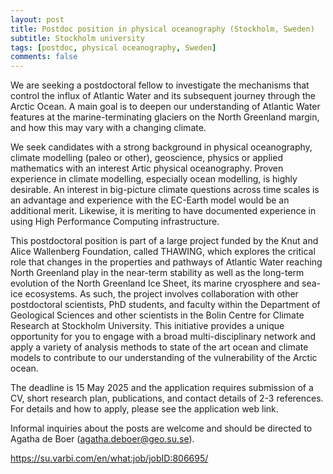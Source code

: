 ```yaml
---
layout: post
title: Postdoc position in physical oceanography (Stockholm, Sweden)
subtitle: Stockholm university
tags: [postdoc, physical oceanography, Sweden]
comments: false
---
```

 
 	 
 
We are seeking a postdoctoral fellow to investigate the mechanisms that control the influx of Atlantic Water and its subsequent journey through the Arctic Ocean. A main goal is to deepen our understanding of Atlantic Water features at the marine-terminating glaciers on the North Greenland margin, and how this may vary with a changing climate. 

We seek candidates with a strong background in physical oceanography, climate modelling (paleo or other), geoscience, physics or applied mathematics with an interest Artic physical oceanography. Proven experience in climate modelling, especially ocean modelling, is highly desirable.  An interest in big-picture climate questions across time scales is an advantage and experience with the EC-Earth model would be an additional merit. Likewise, it is meriting to have documented experience in using High Performance Computing infrastructure. 

This postdoctoral position is part of a large project funded by the Knut and Alice Wallenberg Foundation, called THAWING, which explores the critical role that changes in the properties and pathways of Atlantic Water reaching North Greenland play in the near-term stability as well as the long-term evolution of the North Greenland Ice Sheet, its marine cryosphere and sea-ice ecosystems. As such, the project involves collaboration with other postdoctoral scientists, PhD students, and faculty within the Department of Geological Sciences and other scientists in the Bolin Centre for Climate Research at Stockholm University. This initiative provides a unique opportunity for you to engage with a broad multi-disciplinary network and apply a variety of analysis methods to state of the art ocean and climate models to contribute to our understanding of the vulnerability of the Arctic ocean. 

The deadline is 15 May 2025 and the application requires submission of a CV, short research plan, publications, and contact details of 2-3 references. For details and how to apply, please see the application web link.

Informal inquiries about the posts are welcome and should be directed to Agatha de Boer (agatha.deboer@geo.su.se).

https://su.varbi.com/en/what:job/jobID:806695/

